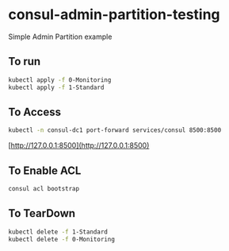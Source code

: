 # consul-admin-partition-testing
Simple Admin Partition example

## To run
```bash
kubectl apply -f 0-Monitoring
kubectl apply -f 1-Standard
```

## To Access
```bash
kubectl -n consul-dc1 port-forward services/consul 8500:8500
```

[http://127.0.0.1:8500](http://127.0.0.1:8500)

## To Enable ACL
```bash
consul acl bootstrap
```

## To TearDown
```bash
kubectl delete -f 1-Standard
kubectl delete -f 0-Monitoring
```
